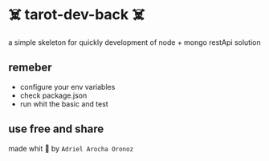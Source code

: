 # ☠️ tarot-dev-back ☠️
a simple skeleton for quickly development of node + mongo restApi solution

## remeber 

- configure your env variables 
- check package.json
- run whit the basic and test

## use free and share

made whit 💜 by `Adriel Arocha Oronoz`

